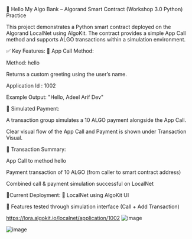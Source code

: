🔗 Hello 
My Algo Bank – Algorand Smart Contract (Workshop 3.0 Python) Practice

This project demonstrates a Python smart contract deployed on the Algorand LocalNet using AlgoKit. The contract provides a simple App Call method and supports ALGO transactions within a simulation environment.

✅ Key Features:
📜 App Call Method:

Method: hello

Returns a custom greeting using the user’s name.

Application Id : 1002


Example Output: "Hello, Adeel Arif Dev"

💸 Simulated Payment:

A transaction group simulates a 10 ALGO payment alongside the App Call.

Clear visual flow of the App Call and Payment is shown under Transaction Visual.

🔄 Transaction Summary:

App Call to method hello

Payment transaction of 10 ALGO (from caller to smart contract address)

Combined call & payment simulation successful on LocalNet

📍Current Deployment:
📡 LocalNet using AlgoKit UI

🧪 Features tested through simulation interface (Call + Add Transaction)

https://lora.algokit.io/localnet/application/1002
![image](https://github.com/user-attachments/assets/feb99b0e-c776-44da-b025-b877821ea023)

![image](https://github.com/user-attachments/assets/82d6394b-54d9-4561-80f2-f088bb7aadfe)



